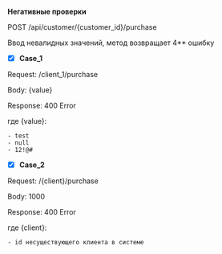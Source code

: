 **Негативные проверки**

POST /api/customer/{customer_id}/purchase

Ввод невалидных значений, метод возвращает 4** ошибку

* [x] **Case_1**
      
Request: /client_1/purchase

Body: {value}

Response: 400 Error

где {value}:

	- test
	- null
	- 12!@#

* [x] **Case_2**
      
Request: /{client}/purchase

Body: 1000

Response: 400 Error

где {client}:

	- id несуществующего клиента в системе
